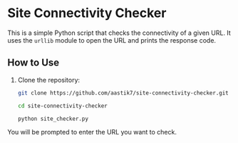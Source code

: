 # Site Connectivity Checker

This is a simple Python script that checks the connectivity of a given URL. It uses the `urllib` module to open the URL and prints the response code.

## How to Use

1. Clone the repository:

   ```bash
   git clone https://github.com/aastik7/site-connectivity-checker.git

   cd site-connectivity-checker

   python site_checker.py

You will be prompted to enter the URL you want to check.

